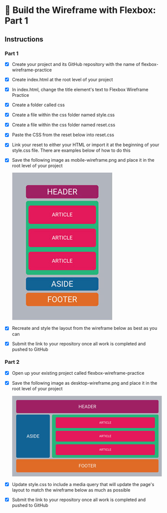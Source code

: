 # 🔭 Build the Wireframe with Flexbox: Part 1

## Instructions

### Part 1

+ [x] Create your project and its GitHub repository with the name of flexbox-wireframe-practice
+ [x] Create index.html at the root level of your project
+ [x] In index.html, change the title element's text to Flexbox Wireframe Practice
+ [x] Create a folder called css
+ [x] Create a file within the css folder named style.css
+ [x] Create a file within the css folder named reset.css
+ [x] Paste the CSS from the reset below into reset.css
+ [x] Link your reset to either your HTML or import it at the beginning of your style.css file. There are examples below of how to do this
+ [x] Save the following image as mobile-wireframe.png and place it in the root level of your project

    ![image](mobile-wireframe.png)

+ [x] Recreate and style the layout from the wireframe below as best as you can
+ [x] Submit the link to your repository once all work is completed and pushed to GitHub


### Part 2

+ [x] Open up your existing project called flexbox-wireframe-practice
+ [x] Save the following image as desktop-wireframe.png and place it in the root level of your project

    ![image](desktop-wireframe.png)

+ [x] Update style.css to include a media query that will update the page's layout to match the wireframe below as much as possible
+ [x] Submit the link to your repository once all work is completed and pushed to GitHub
